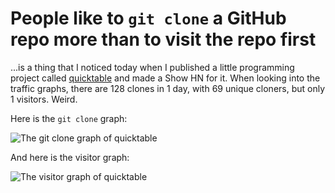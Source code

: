 # People like to `git clone` a GitHub repo more than to visit the repo first

...is a thing that I noticed today when I published a little programming project called [quicktable](https://github.com/HoangTuan110/quicktable/) and made a Show HN for it. When looking into the traffic graphs, there are 128 clones in 1 day, with 69 unique cloners, but only 1 visitors. Weird.

Here is the `git clone` graph:

![The `git clone` graph of quicktable](https://files.catbox.moe/259eta.png)

And here is the visitor graph:

![The visitor graph of quicktable](https://files.catbox.moe/raig1x.png)